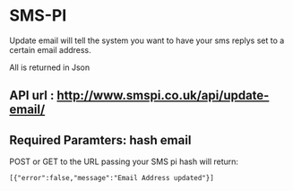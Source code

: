 SMS-PI
======

Update email will tell the system you want to have your sms replys set to a certain email address.

All is returned in Json

API url : http://www.smspi.co.uk/api/update-email/
----
Required Paramters: 
hash
email
----

POST or GET to the URL passing your SMS pi hash will return:

```
[{"error":false,"message":"Email Address updated"}]
```
